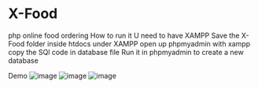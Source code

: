 # X-Food
php online food ordering
How to run it
  U need to have XAMPP 
  Save the X-Food folder inside htdocs under XAMPP
  open up phpmyadmin with xampp
  copy the SQl code in database file
  Run it in phpmyadmin to create a new database
  
Demo
![image](https://user-images.githubusercontent.com/84262040/195724918-e33aeb12-69db-42e5-bf8f-380faa0eefb1.png)
![image](https://user-images.githubusercontent.com/84262040/195725040-7be195e8-f657-44af-80a6-aed37229e926.png)
![image](https://user-images.githubusercontent.com/84262040/195725114-de5ab07a-a9de-4495-8f65-1fe0bb25df75.png)
